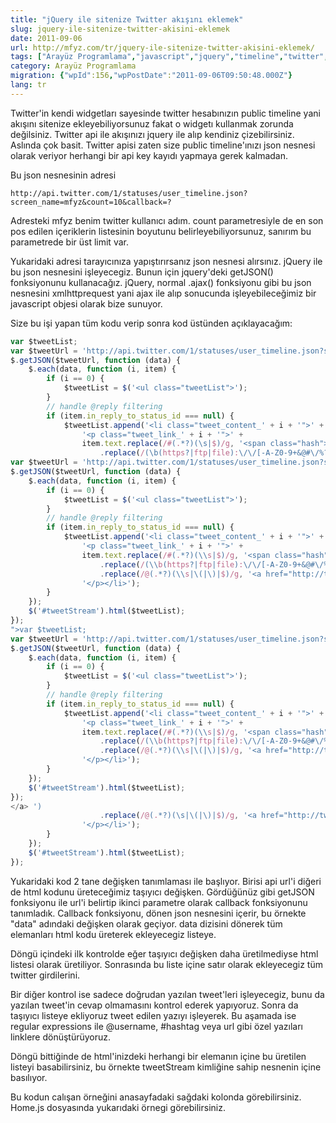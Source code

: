 ```yaml
---
title: "jQuery ile sitenize Twitter akışını eklemek"
slug: jquery-ile-sitenize-twitter-akisini-eklemek
date: 2011-09-06
url: http://mfyz.com/tr/jquery-ile-sitenize-twitter-akisini-eklemek/
tags: ["Arayüz Programlama","javascript","jquery","timeline","twitter","widget"]
category: Arayüz Programlama
migration: {"wpId":156,"wpPostDate":"2011-09-06T09:50:48.000Z"}
lang: tr
---
```


Twitter'in kendi widgetları sayesinde twitter hesabınızın public timeline yani akışını sitenize ekleyebiliyorsunuz fakat o widgetı kullanmak zorunda değilsiniz. Twitter api ile akışınızı jquery ile alıp kendiniz çizebilirsiniz. Aslında çok basit. Twitter apisi zaten size public timeline'ınızı json nesnesi olarak veriyor herhangi bir api key kayıdı yapmaya gerek kalmadan.

Bu json nesnesinin adresi

```
http://api.twitter.com/1/statuses/user_timeline.json?screen_name=mfyz&count=10&callback=?

```

Adresteki mfyz benim twitter kullanıcı adım. count parametresiyle de en son pos edilen içeriklerin listesinin boyutunu belirleyebiliyorsunuz, sanırım bu parametrede bir üst limit var.

Yukaridaki adresi tarayıcınıza yapıştırırsanız json nesnesi alırsınız. jQuery ile bu json nesnesini işleyecegiz. Bunun için jquery'deki getJSON() fonksiyonunu kullanacağız. jQuery, normal .ajax() fonksiyonu gibi bu json nesnesini xmlhttprequest yani ajax ile alıp sonucunda işleyebileceğimiz bir javascript objesi olarak bize sunuyor.

Size bu işi yapan tüm kodu verip sonra kod üstünden açıklayacağım:

```js
var $tweetList;
var $tweetUrl = 'http://api.twitter.com/1/statuses/user_timeline.json?screen_name=mfyz&&count=10&callback=?';
$.getJSON($tweetUrl, function (data) {
    $.each(data, function (i, item) {
        if (i == 0) {
            $tweetList = $('<ul class="tweetList">');
        }
        // handle @reply filtering
        if (item.in_reply_to_status_id === null) {
            $tweetList.append('<li class="tweet_content_' + i + '">' +
                '<p class="tweet_link_' + i + '">' +
                item.text.replace(/#(.*?)(\s|$)/g, '<span class="hash">#$1 </span>')
                    .replace(/(\b(https?|ftp|file):\/\/[-A-Z0-9+&@#\/%?=~_|!:,.;]*[-A-Z0-9+&@#\/%=~_|])/ig, '<a href="var $tweetList;
var $tweetUrl = 'http://api.twitter.com/1/statuses/user_timeline.json?screen_name=mfyz&&count=10&callback=?';
$.getJSON($tweetUrl, function (data) {
    $.each(data, function (i, item) {
        if (i == 0) {
            $tweetList = $('<ul class="tweetList">');
        }
        // handle @reply filtering
        if (item.in_reply_to_status_id === null) {
            $tweetList.append('<li class="tweet_content_' + i + '">' +
                '<p class="tweet_link_' + i + '">' +
                item.text.replace(/#(.*?)(\\s|$)/g, '<span class="hash">#$1 </span>')
                    .replace(/(\\b(https?|ftp|file):\/\/[-A-Z0-9+&@#\/%?=~_|!:,.;]*[-A-Z0-9+&@#\/%=~_|])/ig, '<a href="$&">$&</a> ')
                    .replace(/@(.*?)(\\s|\(|\)|$)/g, '<a href="http://twitter.com/$1">@$1 </a>$2') +
                '</p></li>');
        }
    });
    $('#tweetStream').html($tweetList);
});
">var $tweetList;
var $tweetUrl = 'http://api.twitter.com/1/statuses/user_timeline.json?screen_name=mfyz&&count=10&callback=?';
$.getJSON($tweetUrl, function (data) {
    $.each(data, function (i, item) {
        if (i == 0) {
            $tweetList = $('<ul class="tweetList">');
        }
        // handle @reply filtering
        if (item.in_reply_to_status_id === null) {
            $tweetList.append('<li class="tweet_content_' + i + '">' +
                '<p class="tweet_link_' + i + '">' +
                item.text.replace(/#(.*?)(\\s|$)/g, '<span class="hash">#$1 </span>')
                    .replace(/(\\b(https?|ftp|file):\/\/[-A-Z0-9+&@#\/%?=~_|!:,.;]*[-A-Z0-9+&@#\/%=~_|])/ig, '<a href="$&">$&</a> ')
                    .replace(/@(.*?)(\\s|\(|\)|$)/g, '<a href="http://twitter.com/$1">@$1 </a>$2') +
                '</p></li>');
        }
    });
    $('#tweetStream').html($tweetList);
});
</a> ')
                    .replace(/@(.*?)(\s|\(|\)|$)/g, '<a href="http://twitter.com/$1">@$1 </a>$2') +
                '</p></li>');
        }
    });
    $('#tweetStream').html($tweetList);
});

```

Yukaridaki kod 2 tane değişken tanımlaması ile başlıyor. Birisi api url'i diğeri de html kodunu üreteceğimiz taşıyıcı değişken. Gördüğünüz gibi getJSON fonksiyonu ile url'i belirtip ikinci parametre olarak callback fonksiyonunu tanımladık. Callback fonksiyonu, dönen json nesnesini içerir, bu örnekte "data" adındaki değişken olarak geçiyor. data dizisini dönerek tüm elemanları html kodu üreterek ekleyecegiz listeye.

Döngü içindeki ilk kontrolde eğer taşıyıcı değişken daha üretilmediyse html listesi olarak üretiliyor. Sonrasında bu liste içine satır olarak ekleyecegiz tüm twitter girdilerini.

Bir diğer kontrol ise sadece doğrudan yazılan tweet'leri işleyecegiz, bunu da yazılan tweet'in cevap olmamasını kontrol ederek yapıyoruz. Sonra da taşıyıcı listeye ekliyoruz tweet edilen yazıyı işleyerek. Bu aşamada ise regular expressions ile @username, #hashtag veya url gibi özel yazıları linklere dönüştürüyoruz.

Döngü bittiğinde de html'inizdeki herhangi bir elemanın içine bu üretilen listeyi basabilirsiniz, bu örnekte tweetStream kimliğine sahip nesnenin içine basılıyor.

Bu kodun calışan örneğini anasayfadaki sağdaki kolonda görebilirsiniz. Home.js dosyasında yukarıdaki örnegi görebilirsiniz.